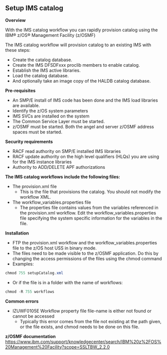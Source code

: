 ## Setup IMS catalog

**Overview**

With the IMS catalog  workflow you can rapidly provision catalog using the IBM® z/OS® Management Facility (z/OSMF)

The IMS catalog workflow will provision catalog to an existing IMS with these steps:
* Create the catalog database.
* Create the IMS DFSDFxxx proclib members to enable catalog.
* Establish the IMS active libraries.
* Load the catalog database.
* And optionally take an image copy of the HALDB catalog database.

**Pre-requisites**
* An SMP/E install of IMS code has been done and the IMS load libraries are available.
* Identify the z/OS system parameters
* IMS SVCs are installed on the system
* The Common Service Layer must be started.
* z/OSMF must be started. Both the angel and server z/OSMF address spaces must be started. 

**Security requirements**
* RACF read authority on SMP/E installed IMS libraries
* RACF update authority on the high level qualifiers (HLQs) you are using for the IMS instance libraries
* Authority to ADD/DELETE APF authorizations

**The IMS catalog workflows include the following files:**
* The provision.xml file
  * This is the file that provisions the catalog. You should not modify the workflow XML.
* The workflow_variables.properties file
  * The properties file contains values from the variables referenced in the provision.xml workflow.  Edit the workflow_variables.properties file specifying the system specific information for the variables in the file. 

**Installation**
* FTP the provision.xml workflow and the workflow_variables.properties file to the z/OS host USS in binary mode.
* The files need to be made visible to the z/OSMF application.  Do this by changing the access permissions of the files using the chmod command
* Examples: 
```Java
chmod 755 setupCatalog.xml
```
* Or if the file is in a folder with the name of workflows:
```Java 
chmod -R 755 workflows
```

**Common errors**
* IZUWF0105E   Workflow property file file-name is either not found or cannot be accessed
  * Typically this error comes from the file not existing at the path given, or the file exists, and chmod needs to be done on this file.

**z/OSMF documentation**
https://www.ibm.com/support/knowledgecenter/search/IBM%20z%2FOS%20Management%20Facility?scope=SSLTBW_2.2.0
